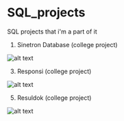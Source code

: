 # SQL_projects

SQL projects that i'm a part of it

1. Sinetron Database (college project)

![alt text](Project&nbsp;Database&nbsp;Sinetron/Database&nbsp;Requirements.png)

3. Responsi (college project)
   
![alt text](Responsi&nbsp;Praktikum&nbsp;Basis&nbsp;Data/Peek.png)

5. Resuldok (college project)
   
![alt text](Project&nbsp;MRPL/Relationship.png)
